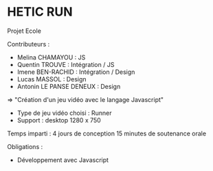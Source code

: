 # HETIC RUN

Projet Ecole

Contributeurs :

- Melina CHAMAYOU : JS
- Quentin TROUVE : Intégration / JS
- Imene BEN-RACHID : Intégration / Design
- Lucas MASSOL : Design
- Antonin LE PANSE DENEUX : Design

=> "Création d'un jeu vidéo avec le langage Javascript"

- Type de jeu vidéo choisi : Runner
- Support : desktop 1280 x 750

Temps imparti : 4 jours de conception
                15 minutes de soutenance orale

Obligations :

- Développement avec Javascript
